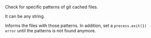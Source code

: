 Check for specific patterns of git cached files. 

It can be any string. 

Informs the files with those patterns. In addition, set a `precess.exit(1)` `error` until the patterns is not found anymore.
